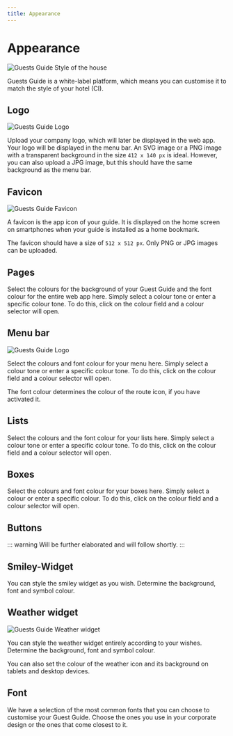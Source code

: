 ```yaml
---
title: Appearance
---
```

# Appearance

![Guests Guide Style of the house](https://img.guestsguide.com/1480xAUTO/media/1660476163_tpDGCLB1VVbj23rIeGE5.jpg)

Guests Guide is a white-label platform, which means you can customise it to match the style of your hotel (CI).

## Logo

![Guests Guide Logo](https://img.guestsguide.com/1480xAUTO/media/1660476164_SpTwTfnjPBhlBXW7mBk5.jpg)

Upload your company logo, which will later be displayed in the web app. Your logo will be displayed in the menu bar. An SVG image or a PNG image with a transparent background in the size `412 x 140 px` is ideal. However, you can also upload a JPG image, but this should have the same background as the menu bar.

## Favicon

![Guests Guide Favicon](https://img.guestsguide.com/1480xAUTO/media/1660476165_8BO4vsBHUzw1CNexJdAj.jpg)

A favicon is the app icon of your guide. It is displayed on the home screen on smartphones when your guide is installed as a home bookmark.

The favicon should have a size of `512 x 512 px`. Only PNG or JPG images can be uploaded.

## Pages

Select the colours for the background of your Guest Guide and the font colour for the entire web app here. Simply select a colour tone or enter a specific colour tone. To do this, click on the colour field and a colour selector will open.

## Menu bar

![Guests Guide Logo](https://img.guestsguide.com/1480xAUTO/media/1660476164_SpTwTfnjPBhlBXW7mBk5.jpg)

Select the colours and font colour for your menu here. Simply select a colour tone or enter a specific colour tone. To do this, click on the colour field and a colour selector will open.

The font colour determines the colour of the route icon, if you have activated it.

## Lists

<!-- TODO Section-Image Bild -->
<!-- TODO Beschreibung "Listen Groß" -->

Select the colours and the font colour for your lists here. Simply select a colour tone or enter a specific colour tone. To do this, click on the colour field and a colour selector will open.

## Boxes

Select the colours and font colour for your boxes here. Simply select a colour or enter a specific colour. To do this, click on the colour field and a colour selector will open.

## Buttons

<!-- TODO Text & Bild hinzufügen -->

::: warning Will be further elaborated and will follow shortly.
:::

## Smiley-Widget

<!-- TODO Section-Image Bild -->

You can style the smiley widget as you wish. Determine the background, font and symbol colour.

## Weather widget

![Guests Guide Weather widget](https://img.guestsguide.com/1480xAUTO/media/1660476322_c8KGTnwUHwAgzEC4G4Ia.jpg)

You can style the weather widget entirely according to your wishes. Determine the background, font and symbol colour.

You can also set the colour of the weather icon and its background on tablets and desktop devices.

## Font

We have a selection of the most common fonts that you can choose to customise your Guest Guide. Choose the ones you use in your corporate design or the ones that come closest to it.
